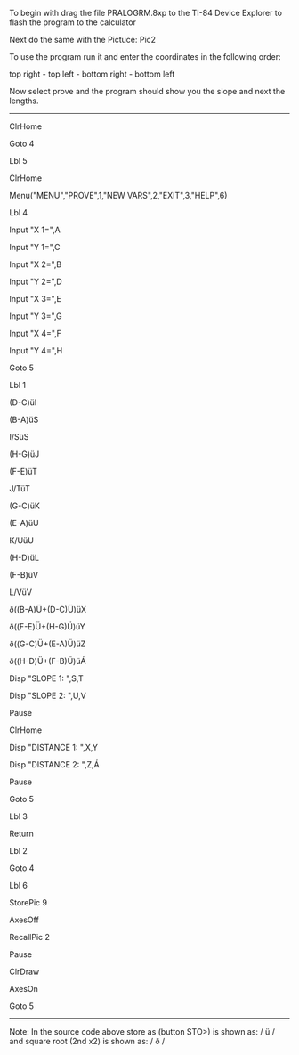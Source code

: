 To begin with drag the file PRALOGRM.8xp to the TI-84 Device Explorer to flash the program to the calculator

Next do the same with the Pictuce: Pic2

To use the program run it and enter the coordinates in the following order:

top right - top left - bottom right - bottom left

Now select prove and the program should show you the slope and next the lengths.

************************************************************************************************************************

ClrHome

Goto 4

Lbl 5

ClrHome

Menu("MENU","PROVE",1,"NEW VARS",2,"EXIT",3,"HELP",6)

Lbl 4

Input "X 1=",A

Input "Y 1=",C

Input "X 2=",B

Input "Y 2=",D

Input "X 3=",E

Input "Y 3=",G

Input "X 4=",F

Input "Y 4=",H


Goto 5

Lbl 1

(D-C)üI

(B-A)üS

I/SüS


(H-G)üJ

(F-E)üT

J/TüT


(G-C)üK

(E-A)üU

K/UüU


(H-D)üL

(F-B)üV

L/VüV


ð((B-A)Ü+(D-C)Ü)üX

ð((F-E)Ü+(H-G)Ü)üY

ð((G-C)Ü+(E-A)Ü)üZ

ð((H-D)Ü+(F-B)Ü)üÁ

Disp "SLOPE 1: ",S,T

Disp "SLOPE 2: ",U,V

Pause 

ClrHome

Disp "DISTANCE 1: ",X,Y

Disp "DISTANCE 2: ",Z,Á

Pause 

Goto 5

Lbl 3

Return

Lbl 2

Goto 4

Lbl 6

StorePic 9

AxesOff

RecallPic 2

Pause 

ClrDraw

AxesOn

Goto 5

************************************************************************************************************************

Note: In the source code above store as (button STO>) is shown as: / ü / and square root (2nd x2) is shown as: / ð /

